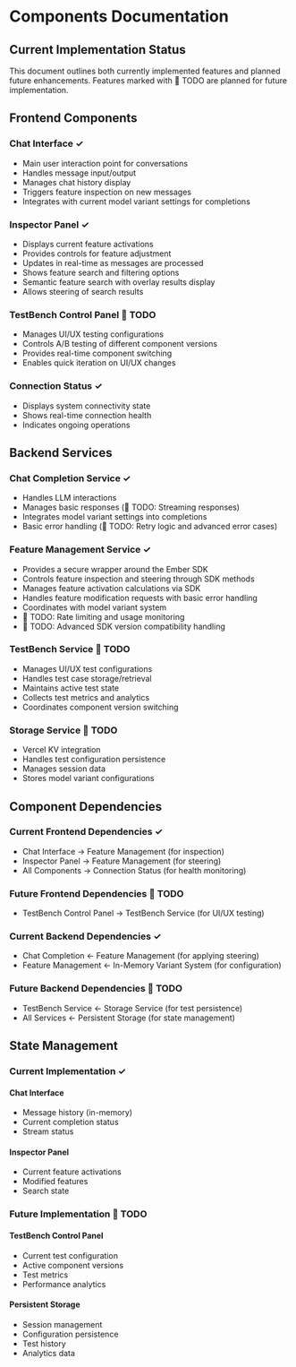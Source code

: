 # Components Documentation

## Current Implementation Status

This document outlines both currently implemented features and planned future enhancements. Features marked with 🚧 TODO are planned for future implementation.

## Frontend Components

### Chat Interface ✓
- Main user interaction point for conversations
- Handles message input/output
- Manages chat history display
- Triggers feature inspection on new messages
- Integrates with current model variant settings for completions

### Inspector Panel ✓
- Displays current feature activations
- Provides controls for feature adjustment
- Updates in real-time as messages are processed
- Shows feature search and filtering options
- Semantic feature search with overlay results display
- Allows steering of search results

### TestBench Control Panel 🚧 TODO
- Manages UI/UX testing configurations
- Controls A/B testing of different component versions
- Provides real-time component switching
- Enables quick iteration on UI/UX changes

### Connection Status ✓
- Displays system connectivity state
- Shows real-time connection health
- Indicates ongoing operations

## Backend Services

### Chat Completion Service ✓
- Handles LLM interactions
- Manages basic responses (🚧 TODO: Streaming responses)
- Integrates model variant settings into completions
- Basic error handling (🚧 TODO: Retry logic and advanced error cases)

### Feature Management Service ✓
- Provides a secure wrapper around the Ember SDK
- Controls feature inspection and steering through SDK methods
- Manages feature activation calculations via SDK
- Handles feature modification requests with basic error handling
- Coordinates with model variant system
- 🚧 TODO: Rate limiting and usage monitoring
- 🚧 TODO: Advanced SDK version compatibility handling

### TestBench Service 🚧 TODO
- Manages UI/UX test configurations
- Handles test case storage/retrieval
- Maintains active test state
- Collects test metrics and analytics
- Coordinates component version switching

### Storage Service 🚧 TODO
- Vercel KV integration
- Handles test configuration persistence
- Manages session data
- Stores model variant configurations

## Component Dependencies

### Current Frontend Dependencies ✓
- Chat Interface → Feature Management (for inspection)
- Inspector Panel → Feature Management (for steering)
- All Components → Connection Status (for health monitoring)

### Future Frontend Dependencies 🚧 TODO
- TestBench Control Panel → TestBench Service (for UI/UX testing)

### Current Backend Dependencies ✓
- Chat Completion ← Feature Management (for applying steering)
- Feature Management ← In-Memory Variant System (for configuration)

### Future Backend Dependencies 🚧 TODO
- TestBench Service ← Storage Service (for test persistence)
- All Services ← Persistent Storage (for state management)

## State Management

### Current Implementation ✓

#### Chat Interface
- Message history (in-memory)
- Current completion status
- Stream status

#### Inspector Panel
- Current feature activations
- Modified features
- Search state

### Future Implementation 🚧 TODO

#### TestBench Control Panel
- Current test configuration
- Active component versions
- Test metrics
- Performance analytics

#### Persistent Storage
- Session management
- Configuration persistence
- Test history
- Analytics data 